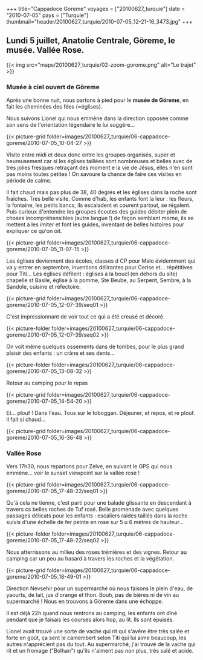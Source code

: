 +++
title="Cappadoce Goreme"
voyages = ["20100627_turquie"]
date = "2010-07-05"
pays = ["Turquie"]
thumbnail="header/20100627_turquie/2010-07-05_12-21-16_3473.jpg"
+++

## Lundi 5 juillet, Anatolie Centrale, Göreme, le musée. Vallée Rose.

{{< img src="maps/20100627_turquie/02-zoom-gorome.png" alt="Le trajet" >}}


### Musée à ciel ouvert de Göreme

Après une bonne nuit, nous partons à pied pour le **musée de Göreme**, en fait les cheminées des fées (=églises). 

Nous suivons Lionel qui nous emmène dans la direction opposée comme son sens de l'orientation légendaire le lui suggère... 

{{< picture-grid folder=images/20100627_turquie/06-cappadoce-goreme/2010-07-05_10-04-27 >}}

Visite entre midi et deux donc entre les groupes organisés, super et heureusement car si les églises taillées sont nombreuses et belles avec de très jolies fresques retraçant des moment e la vie de Jésus, elles n'en sont pas moins toutes petites ! On savoure la chance de faire ces visites en période de calme. 

Il fait chaud mais pas plus de 38, 40 degrés et les églises dans la roche sont fraîches. Très belle visite. Comme d'hab, les enfants font la leur : les fleurs, la fontaine, les petits bancs, ils escaladent et courent partout, se régalent. Puis curieux d'entendre les groupes écoutes des guides débiter plein de choses incompréhensibles (autre langue !) de façon semblant morne, ils se mettent à les imiter et font les guides, inventant de belles histoires pour expliquer ce qu'on oit. 

{{< picture-grid folder=images/20100627_turquie/06-cappadoce-goreme/2010-07-05_11-07-15 >}}

Les églises deviennent des écoles, classes d CP pour Malo évidemment qui va y entrer en septembre, inventions délirantes pour Cerise et... répétitives pour Titi... Les églises défilent : églises à la boucl (en dehors du site) chapelle st Basile, église à la pomme, Ste Beube, au Serpent, Sembre, à la Sandole, cuisine et réfectoire. 

{{< picture-grid folder=images/20100627_turquie/06-cappadoce-goreme/2010-07-05_12-07-39/seq01 >}}

C'est impressionnant de voir tout ce qui a été creusé et décoré. 

{{< picture-folder folder=images/20100627_turquie/06-cappadoce-goreme/2010-07-05_12-07-39/seq02 >}}

On voit même quelques ossements dans de tombes, pour le plus grand plaisir des enfants : un crâne et ses dents...

{{< picture-folder folder=images/20100627_turquie/06-cappadoce-goreme/2010-07-05_13-08-32 >}}

Retour au camping pour le repas

{{< picture-grid folder=images/20100627_turquie/06-cappadoce-goreme/2010-07-05_14-54-20 >}}

Et... plouf ! Dans l'eau. Tous sur le toboggan. Déjeuner, et repos, et re plouf. Il fait si chaud...

{{< picture-grid folder=images/20100627_turquie/06-cappadoce-goreme/2010-07-05_16-36-48 >}}

### Vallée Rose

Vers 17h30, nous repartons pour Zelve, en suivant le GPS qui nous emmène... voir le sunset viewpoint sur la vallée rose ! 

{{< picture-grid folder=images/20100627_turquie/06-cappadoce-goreme/2010-07-05_17-48-22/seq01 >}}

Qu'à cela ne tienne, c'est parti pour une balade glissante en descendant à travers cs belles roches de Tuf rosé. Belle promenade avec quelques passages délicats pour les enfants : escaliers raides taillés dans la roche suivis d'une échelle de fer peinte en rose sur 5 u 6 mètres de hauteur... 

{{< picture-folder folder=images/20100627_turquie/06-cappadoce-goreme/2010-07-05_17-48-22/seq02 >}}

Nous atterrissons au milieu des roses trémières et des vignes. Retour au camping car un peu au hasard à travers les roches et la végétation.

{{< picture-grid folder=images/20100627_turquie/06-cappadoce-goreme/2010-07-05_18-49-01 >}}

Direction Nevsehir pour un supermarché où nous faisons le plein d'eau, de yaourts, de lait, jus d'orange et thon. Bouh, pas de bières ni de vin au supermarché ! Nous en trouvons à Göreme dans une échoppe. 

Il est déjà 22h quand nous rentrons au camping, les enfants ont dîné pendant que je faisais les courses alors hop, au lit. Ils sont épuisés. 

Lionel avait trouvé une sorte de vache qui rit qui s'avère être très salée et forte en goût, ça sent le camembert selon Titi qui lui aime beaucoup, les autres n'apprécient pas du tout. Au supermarché, j'ai trouvé de la vache qui rit et un fromage ("Bolhan") qu'ils n'aiment pas non plus, très salé et acide. 



